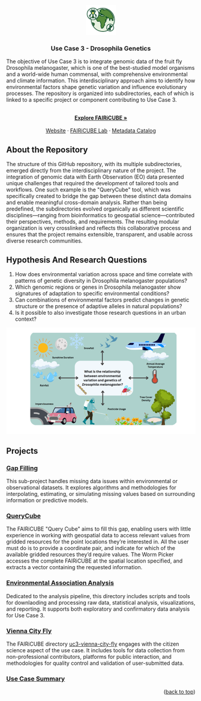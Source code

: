 
<!-- PROJECT LOGO -->
<br />
<div align="center">
  <a href="https://github.com/github_username/repo_name">
    <img src="docs/UC3-icon_final-1.png" alt="Logo" width="80" height="80">
  </a>

<h3 align="center">Use Case 3 - Drosophila Genetics </h3>

  <p align="left">
    The objective of Use Case 3 is to integrate genomic data of the fruit fly Drosophila melanogaster, which is one of the best-studied model organisms and a world-wide human commensal, with comprehensive environmental and climate information. This interdisciplinary approach aims to identify how environmental factors shape genetic variation and influence evolutionary processes. 
    The repository is organized into subdirectories, each of which is linked to a specific project or component contributing to Use Case 3.
  </p>
   <p align="center">
    <br />
    <a href="https://fairicube.nilu.no/"><strong>Explore FAIRiCUBE »</strong></a>
    <br />
    <br />
    <a href="https://fairicube.nilu.no/uc3-environmental-adaptation-genomics-in-drosophila/">Website</a>
    &middot;
    <a href="https://fairicube.readthedocs.io/en/latest/user_guide/eox_lab/">FAIRiCUBE Lab</a>
    &middot;
    <a href="https://catalog.eoxhub.fairicube.eu/">Metadata Catalog</a>
  </p>
</div>




## About the Repository

The structure of this GitHub repository, with its multiple subdirectories, emerged directly from the interdisciplinary nature of the project. The integration of genomic data with Earth Observation (EO) data presented unique challenges that required the development of tailored tools and workflows. One such example is the "QueryCube" tool, which was specifically created to bridge the gap between these distinct data domains and enable meaningful cross-domain analysis. Rather than being predefined, the subdirectories evolved organically as different scientific disciplines—ranging from bioinformatics to geospatial science—contributed their perspectives, methods, and requirements. The resulting modular organization is very crosslinked and reflects this collaborative process and ensures that the project remains extensible, transparent, and usable across diverse research communities.

## Hypothesis And Research Questions

1. How does environmental variation across space and time correlate with patterns of genetic diversity in Drosophila melanogaster populations?
2. Which genomic regions or genes in Drosophila melanogaster show signatures of adaptation to specific environmental conditions?
3. Can combinations of environmental factors predict changes in genetic structure or the presence of adaptive alleles in natural populations?
4. Is it possible to also investigate those research questions in an urban context?

![Scheme](docs/Scheme.png)

## Projects

### [Gap Filling](projects/gap_filling)
 This sub-project handles missing data issues within environmental or observational datasets. It explores algorithms and methodologies for interpolating, estimating, or simulating missing values based on surrounding information or predictive models.

### [QueryCube](projects/QueryCube)
The FAIRiCUBE "Query Cube" aims to fill this gap, enabling users with little experience in working with geospatial data to access relevant values from gridded resources for the point locations they’re interested in. All the user must do is to provide a coordinate pair, and indicate for which of the available gridded resources they’d require values. The Worm Picker accesses the complete FAIRiCUBE at the spatial location specified, and extracts a vector containing the requested information.

### [Environmental Association Analysis](projects/LandscapeGenomicsPipeline)
Dedicated to the analysis pipeline, this directory includes scripts and tools for downlaoding and processing raw data, statistical analysis, visualizations, and reporting. It supports both exploratory and confirmatory data analysis for Use Case 3.

### [Vienna City Fly](https://nhmvienna.github.io/ViennaCityFly/)
The FAIRiCUBE directory [uc3-vienna-city-fly](https://github.com/FAIRiCUBE/uc3-vienna-city-fly) engages with the citizen science aspect of the use case. It includes tools for data collection from non-professional contributors, platforms for public interaction, and methodologies for quality control and validation of user-submitted data.


### [Use Case Summary]()


<p align="right">(<a href="#readme-top">back to top</a>)</p>
